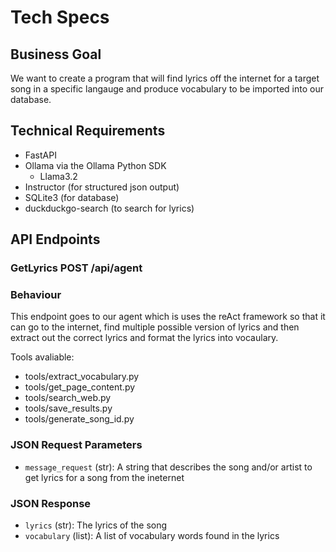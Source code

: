 # Tech Specs

## Business Goal
We want to create a program that will find lyrics off the internet for a target song in a specific langauge and produce vocabulary to be imported into our database.

## Technical Requirements

- FastAPI
- Ollama via the Ollama Python SDK
    - Llama3.2
- Instructor (for structured json output)
- SQLite3 (for database)
- duckduckgo-search (to search for lyrics)

## API Endpoints

### GetLyrics POST /api/agent 

### Behaviour

This endpoint goes to our agent which is uses the reAct framework
so that it can go to the internet, find multiple possible version of lyrics
and then extract out the correct lyrics and format the lyrics into vocaulary.

Tools avaliable:
- tools/extract_vocabulary.py
- tools/get_page_content.py
- tools/search_web.py
- tools/save_results.py
- tools/generate_song_id.py

### JSON Request Parameters
- `message_request` (str): A string that describes the song and/or artist to get lyrics for a song from the ineternet

### JSON Response
- `lyrics` (str): The lyrics of the song
- `vocabulary` (list): A list of vocabulary words found in the lyrics